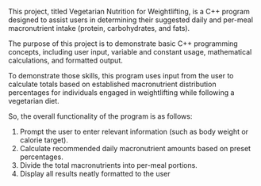 This project, titled Vegetarian Nutrition for Weightlifting, is a C++ program designed to assist users in determining their suggested daily and per-meal macronutrient intake (protein, carbohydrates, and fats). 

The purpose of this project is to demonstrate basic C++ programming concepts, including user input, variable and constant usage, mathematical calculations, and formatted output. 

To demonstrate those skills, this program uses input from the user to calculate totals based on established macronutrient distribution percentages for individuals engaged in weightlifting while following a vegetarian diet.

So, the overall functionality of the program is as follows:
  1) Prompt the user to enter relevant information (such as body weight or calorie target).
  2) Calculate recommended daily macronutrient amounts based on preset percentages.
  3) Divide the total macronutrients into per-meal portions.
  4) Display all results neatly formatted to the user
